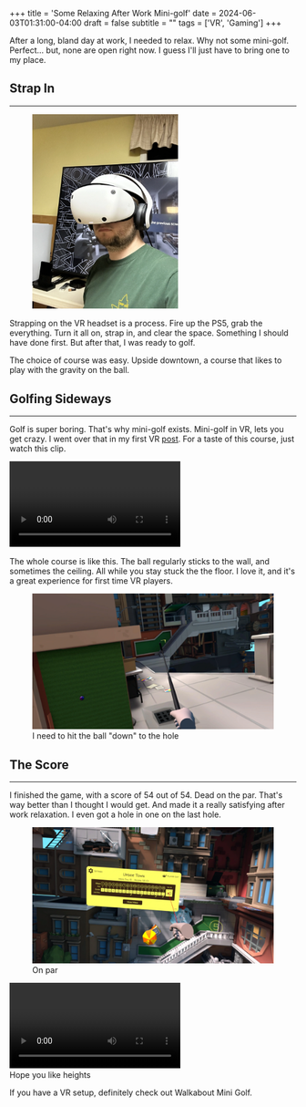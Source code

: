 +++
title = 'Some Relaxing After Work Mini-golf'
date = 2024-06-03T01:31:00-04:00
draft = false
subtitle = ""
tags = ['VR', 'Gaming']
+++



After a long, bland day at work, I needed to relax. Why not some mini-golf. Perfect... but, none are open right now. I guess I'll just have to bring one to my place.

<h2>Strap In</h2>
<hr>

<aside class="invisAside">
	<figure>
		<img src="fig1.webp" width="256"/>
	</figure>
</aside>

Strapping on the VR headset is a process. Fire up the PS5, grab the everything. Turn it all on, strap in, and clear the space. Something I should have done first. But after that, I was ready to golf.

The choice of course was easy. Upside downtown, a course that likes to play with the gravity on the ball.

<h2>Golfing Sideways</h2>
<hr>

Golf is super boring. That's why mini-golf exists. Mini-golf in VR, lets you get crazy. I went over that in my first VR [post](https://nthp.me/posts/2024/puking-in-vr/). For a taste of this course, just watch this clip.

<figue>
	<video controls>
		<source src="vid1.mp4" type="video/mp4">
		Your browser does not support the video tag.
	</video>
</figue>

The whole course is like this. The ball regularly sticks to the wall, and sometimes the ceiling. All while you stay stuck the the floor. I love it, and it's a great experience for first time VR players.

<figure>
	<img src="fig3.webp" />
	<figcaption>I need to hit the ball "down" to the hole</figcaption>
</figure>

<h2>The Score</h2>
<hr>

I finished the game, with a score of 54 out of 54. Dead on the par. That's way better than I thought I would get. And made it a really satisfying after work relaxation. I even got a hole in one on the last hole.

<figure>
	<img src="fig4.webp" />
	<figcaption>On par</figcaption>
</figure>

<figue>
	<video controls>
		<source src="vid2.mp4" type="video/mp4">
		Your browser does not support the video tag.
	</video>
	<figcaption>Hope you like heights</figcaption>
</figue>

If you have a VR setup, definitely check out Walkabout Mini Golf.